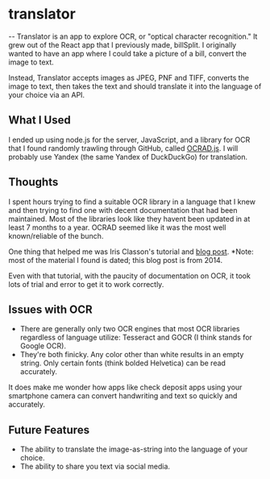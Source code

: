 # translator
--
Translator is an app to explore OCR, or "optical character recognition." It grew out of the React app that I previously made, billSplit. I originally wanted to have an app where I could take a picture of a bill, convert the image to text.

Instead, Translator accepts images as JPEG, PNF and TIFF, converts the image to text, then takes the text and should translate it into the language of your choice via an API. 

What I Used
--
I ended up using node.js for the server, JavaScript, and a library for OCR that I found randomly trawling through GitHub, called [OCRAD.js](https://github.com/antimatter15/ocrad.js/). I will probably use Yandex (the same Yandex of DuckDuckGo) for translation. 

Thoughts
--
I spent hours trying to find a suitable OCR library in a language that I knew and then trying to find one with decent documentation that had been maintained. Most of the libraries look like they havent been updated in at least 7 months to a year. OCRAD seemed like it was the most well known/reliable of the bunch.

One thing that helped me was Iris Classon's tutorial and [blog post](http://irisclasson.com/category/optical-character-recognition/). *Note: most of the material I found is dated; this blog post is from 2014.

Even with that tutorial, with the paucity of documentation on OCR, it took lots of trial and error to get it to work correctly.

Issues with OCR
--
- There are generally only two OCR engines that most OCR libraries regardless of language utilize: Tesseract and GOCR (I think stands for Google OCR). 
- They're both finicky. Any color other than white results in an empty string. Only certain fonts (think bolded Helvetica) can be read accurately.

It does make me wonder how apps like check deposit apps using your smartphone camera can convert handwriting and text so quickly and accurately. 

Future Features
--
- The ability to translate the image-as-string into the language of your choice.
- The ability to share you text via social media. 

